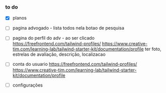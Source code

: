 ### to do

- [x]  planos

- [ ] pagina advogado - lista todos
nela botao de pesquisa

- [ ] pagina do perfil do adv - ao ser clicado
https://freefrontend.com/tailwind-profiles/
https://www.creative-tim.com/learning-lab/tailwind-starter-kit/documentation/profile
ter foto, estrelas de avaliação, descrição, localizacao

- [ ] conta do usuario
https://freefrontend.com/tailwind-profiles/
https://www.creative-tim.com/learning-lab/tailwind-starter-kit/documentation/profile

- [ ] configurações